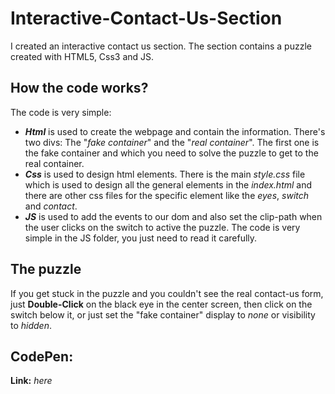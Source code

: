 # Interactive-Contact-Us-Section
I created an interactive contact us section. The section contains a puzzle created with HTML5, Css3 and JS.

## How the code works?
The code is very simple:
- ***Html*** is used to create the webpage and contain the information. There's two divs: The "*fake container*" and the "*real container*". The first one is the fake container and which you need to solve the puzzle to get to the real container.
- ***Css*** is used to design html elements. There is the main *style.css* file which is used to design all the general elements in the *index.html* and there are other css files for the specific element like the *eyes*, *switch* and *contact*.
- ***JS*** is used to add the events to our dom and also set the clip-path when the user clicks on the switch to active the puzzle. The code is very simple in the JS folder, you just need to read it carefully.

## The puzzle
If you get stuck in the puzzle and you couldn't see the real contact-us form, just **Double-Click** on the black eye in the center screen, then click on the switch below it, or just set the "fake container" display to *none* or visibility to *hidden*.

## CodePen:
**Link:** *here*
